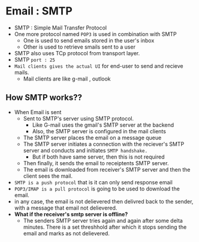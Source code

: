 # Email : SMTP

- SMTP : Simple Mail Transfer Protocol
- One more protocol named `POP3` is used in combination with SMTP
  - One is used to send emails stored in the user's inbox
  - Other is used to retrieve smails sent to a user
- SMTP also uses TCp protocol from transport layer.
- SMTP `port : 25`
- `Mail clients gives the actual UI` for end-user to send and recieve mails.
  - Mail clients are like g-mail , outlook

## How SMTP works??

- When Email is sent
  - Sent to SMTP's server using SMTP protocol.
    - Like G-mail uses the gmail's SMTP server at the backend
    - Also, the SMTP server is configured in the mail clients
  - The SMTP server places the email on a message queue
  - The SMTP server initiates a connection with the reciever's SMTP server and conducts and initiates `SMTP handshake.`
    - But if both have same server, then this is not required
  - Then finally, it sends the email to receiptents SMTP server.
  - The email is downloaded from receiver's SMTP server and then the client sees the mail.
- `SMTP is a push protocol` that is it can only send response email
- `POP3/IMAP is a pull protocol` is going to be used to download the email.
- in any case, the email is not delievered then delivred back to the sender, with a message that email not delievered.
- **What if the receiver's smtp server is offline?**
  - The senders SMTP server tries again and again after some delta minutes. There is a set threshhold after which it stops sending the email and marks as not delievered.